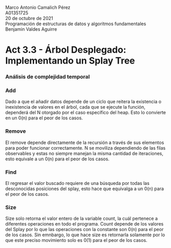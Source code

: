 Marco Antonio Camalich Pérez<br />
  A01351725<br />
  20 de octubre de 2021<br />
  Programación de estructuras de datos y algoritmos fundamentales<br />
  Benjamin Valdes Aguirre<br />
 # Act 3.3 - Árbol Desplegado: Implementando un Splay Tree<br />
   
### Análisis de complejidad temporal
### Add
Dado a que el añadir datos depende de un ciclo que reitera la existencia o inexistencia de valores en el árbol, cada que se ejecute la función, dependerá del N otorgado por el caso específico del heap. Esto lo convierte en un 0(n) para el peor de los casos.

### Remove
El remove depende directamente de la recursión a través de sus elementos para poder funcionar correctamente. N se moviliza dependiendo de las filas observables y estas no siempre manejan la misma cantidad de iteraciones, esto equivale a un 0(n) para el peor de los casos.

### Find
El regresar el valor buscado requiere de una búsqueda por todas las desconocidas posiciones del splay, esto hace que equivalga a un 0(n) para el peor de los casos.

### Size
Size solo retorna el valor entero de la variable count, la cuál pertenece a diferentes operaciones en todo el programa. Count depende de los valores del Splay por lo que las operaciones con la constante son 0(n) para el peor de los casos. Sin emnbargo, lo que hace size es retornarla solamente por lo que este preciso movimiento solo es 0(1) para el peor de los casos.
